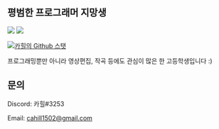 평범한 프로그래머 지망생
-------------
<img src="https://img.shields.io/badge/Python-3766AB?style=flat&logo=Python&logoColor=white"/></a>
<img src="https://img.shields.io/badge/JavaScript-F7DF1E?style=flat&logo=JavaScript&logoColor=white"/></a>

[![카힐의 Github 스탯](https://github-readme-stats.vercel.app/api?username=HillTheGitter)](https://github.com/HillTheGitter/github-readme-stats)

프로그래밍뿐만 아니라 영상편집, 작곡 등에도 관심이 많은 한 고등학생입니다 :)

문의
-------------

Discord: 카힐#3253

Email: cahill1502@gmail.com
